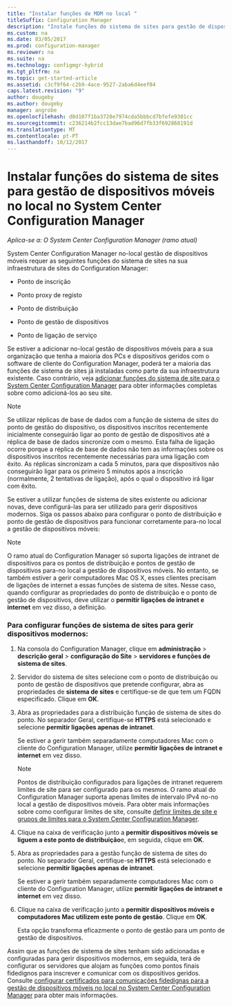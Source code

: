 ```yaml
---
title: "Instalar funções de MDM no local "
titleSuffix: Configuration Manager
description: "Instale funções do sistema de sites para gestão de dispositivos móveis no local no System Center Configuration Manager."
ms.custom: na
ms.date: 03/05/2017
ms.prod: configuration-manager
ms.reviewer: na
ms.suite: na
ms.technology: configmgr-hybrid
ms.tgt_pltfrm: na
ms.topic: get-started-article
ms.assetid: c3cf9f64-c2b9-4ace-9527-2aba6d4eef04
caps.latest.revision: "9"
author: dougeby
ms.author: dougeby
manager: angrobe
ms.openlocfilehash: d8d107f1ba3720e7974cda5bbbcd7bfefe9301cc
ms.sourcegitcommit: c236214b2fcc13dae7bad96d7fb33f692868191d
ms.translationtype: MT
ms.contentlocale: pt-PT
ms.lasthandoff: 10/12/2017
---
```

# <a name="install-site-system-roles-for-on-premises-mobile-device-management-in-system-center-configuration-manager"></a>Instalar funções do sistema de sites para gestão de dispositivos móveis no local no System Center Configuration Manager

*Aplica-se a: O System Center Configuration Manager (ramo atual)*

System Center Configuration Manager no\-local gestão de dispositivos móveis requer as seguintes funções do sistema de sites na sua infraestrutura de sites do Configuration Manager:  

-   Ponto de inscrição  

-   Ponto proxy de registo  

-   Ponto de distribuição  

-   Ponto de gestão de dispositivos  

-   Ponto de ligação de serviço  

 Se estiver a adicionar no\-local gestão de dispositivos móveis para a sua organização que tenha a maioria dos PCs e dispositivos geridos com o software de cliente do Configuration Manager, poderá ter a maioria das funções de sistema de sites já instaladas como parte da sua infraestrutura existente. Caso contrário, veja [adicionar funções do sistema de site para o System Center Configuration Manager](../../core/servers/deploy/configure/add-site-system-roles.md) para obter informações completas sobre como adicioná-los ao seu site.  

> [!NOTE]  
>  Se utilizar réplicas de base de dados com a função de sistema de sites do ponto de gestão do dispositivo, os dispositivos inscritos recentemente inicialmente conseguirão ligar ao ponto de gestão de dispositivos até a réplica de base de dados sincronize com o mesmo. Esta falha de ligação ocorre porque a réplica de base de dados não tem as informações sobre os dispositivos inscritos recentemente necessárias para uma ligação com êxito. As réplicas sincronizam a cada 5 minutos, para que dispositivos não conseguirão ligar para os primeiro 5 minutos após a inscrição (normalmente, 2 tentativas de ligação), após o qual o dispositivo irá ligar com êxito.  

 Se estiver a utilizar funções de sistema de sites existente ou adicionar novas, deve configurá-las para ser utilizado para gerir dispositivos modernos. Siga os passos abaixo para configurar o ponto de distribuição e ponto de gestão de dispositivos para funcionar corretamente para\-no local a gestão de dispositivos móveis:  

> [!NOTE]  
>  O ramo atual do Configuration Manager só suporta ligações de intranet de dispositivos para os pontos de distribuição e pontos de gestão de dispositivos para\-no local a gestão de dispositivos móveis. No entanto, se também estiver a gerir computadores Mac OS X, esses clientes precisam de ligações de internet a essas funções de sistema de sites. Nesse caso, quando configurar as propriedades do ponto de distribuição e o ponto de gestão de dispositivos, deve utilizar o **permitir ligações de intranet e internet** em vez disso, a definição.  

### <a name="to-configure-site-system-roles-to-manage-modern-devices"></a>Para configurar funções de sistema de sites para gerir dispositivos modernos:  

1.  Na consola do Configuration Manager, clique em **administração** > **descrição geral** > **configuração do Site** > **servidores e funções de sistema de sites**.  

2.  Servidor do sistema de sites selecione com o ponto de distribuição ou ponto de gestão de dispositivos que pretende configurar, abra as propriedades de **sistema de sites** e certifique-se de que tem um FQDN especificado. Clique em **OK**.  

3.  Abra as propriedades para a distribuição função de sistema de sites do ponto. No separador Geral, certifique-se **HTTPS** está selecionado e selecione **permitir ligações apenas de intranet**.  

     Se estiver a gerir também separadamente computadores Mac com o cliente do Configuration Manager, utilize **permitir ligações de intranet e internet** em vez disso.  

    > [!NOTE]  
    >  Pontos de distribuição configurados para ligações de intranet requerem limites de site para ser configurado para os mesmos. O ramo atual do Configuration Manager suporta apenas limites de intervalo IPv4 no\-no local a gestão de dispositivos móveis. Para obter mais informações sobre como configurar limites de site, consulte [definir limites de site e grupos de limites para o System Center Configuration Manager](../../core/servers/deploy/configure/define-site-boundaries-and-boundary-groups.md).  

4.  Clique na caixa de verificação junto a **permitir dispositivos móveis se liguem a este ponto de distribuição**e, em seguida, clique em **OK**.  

5.  Abra as propriedades para a gestão função de sistema de sites do ponto. No separador Geral, certifique-se **HTTPS** está selecionado e selecione **permitir ligações apenas de intranet**.  

     Se estiver a gerir também separadamente computadores Mac com o cliente do Configuration Manager, utilize **permitir ligações de intranet e internet** em vez disso.  

6.  Clique na caixa de verificação junto a **permitir dispositivos móveis e computadores Mac utilizem este ponto de gestão**. Clique em **OK**.  

     Esta opção transforma eficazmente o ponto de gestão para um ponto de gestão de dispositivos.  

 Assim que as funções de sistema de sites tenham sido adicionadas e configuradas para gerir dispositivos modernos, em seguida, terá de configurar os servidores que alojam as funções como pontos finais fidedignos para inscrever e comunicar com os dispositivos geridos. Consulte [configurar certificados para comunicações fidedignas para a gestão de dispositivos móveis no local no System Center Configuration Manager](../../mdm/get-started/set-up-certificates-on-premises-mdm.md) para obter mais informações.  
